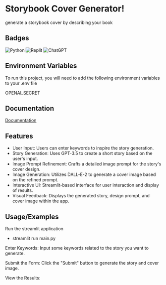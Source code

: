 
# Storybook Cover Generator!

generate a storybook cover by describing your book

## Badges
![Python](https://img.shields.io/badge/python-3670A0?style=for-the-badge&logo=python&logoColor=ffdd54)
![Replit](https://img.shields.io/badge/Replit-DD1200?style=for-the-badge&logo=Replit&logoColor=white)
![ChatGPT](https://img.shields.io/badge/chatGPT-74aa9c?style=for-the-badge&logo=openai&logoColor=white)


## Environment Variables

To run this project, you will need to add the following environment variables to your .env file

OPENAI_SECRET


## Documentation

[Documentation](https://linktodocumentation)


## Features

- User Input: Users can enter keywords to inspire the story generation.
- Story Generation: Uses GPT-3.5 to create a short story based on the user's input.
- Image Prompt Refinement: Crafts a detailed image prompt for the story's cover design.
- Image Generation: Utilizes DALL-E-2 to generate a cover image based on the refined prompt.
- Interactive UI: Streamlit-based interface for user interaction and display of results.
- Visual Feedback: Displays the generated story, design prompt, and cover image within the app.


## Usage/Examples

Run the streamlit application
- streamlit run main.py

Enter Keywords: Input some keywords related to the story you want to generate.

Submit the Form: Click the "Submit" button to generate the story and cover image.

View the Results:

